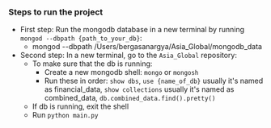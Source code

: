 ### Steps to run the project
- First step: Run the mongodb database in a new terminal by running `mongod --dbpath {path_to_your_db}`:
  - mongod --dbpath /Users/bergasanargya/Asia_Global/mongodb_data
- Second step: In a new terminal, go to the `Asia_Global` repository:
  - To make sure that the db is running:
    - Create a new mongodb shell: `mongo` or `mongosh`
    - Run these in order: `show dbs`, `use {name_of_db}` usually it's named as financial_data, `show collections` usually it's named as combined_data, `db.combined_data.find().pretty()`
  - If db is running, exit the shell
  - Run `python main.py`
